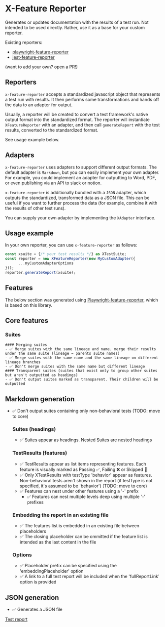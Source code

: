 # X-Feature Reporter
Generates or updates documentation with the results of a test run.
Not intended to be used directly. Rather, use it as a base for your custom reporter.

Existing reporters:
- [playwright-feature-reporter](https://github.com/royk/playwright-feature-reporter)
- [jest-feature-reporter](https://github.com/royk/jest-feature-reporter)

(want to add your own? open a PR!)

## Reporters
`x-feature-reporter` accepts a standardized javascript object that represents a test run with results.
It then performs some transformations and hands off the data to an adapter for output.

Usually, a reporter will be created to convert a test framework's native output format into the standardized format. The reporter will instantiate `XFeatureReporter` with an adapter, and then call `generateReport` with the test results, converted to the standardized format.

See usage example below.

## Adapters

`x-feature-reporter` uses adapters to support different output formats.
The default adapter is `Markdown`, but you can easily implement your own adapter.
For example, you could implement an adapter for outputting to Word, PDF, or even publishing via an API to slack or notion.

`x-feature-reporter` is additionally bundled with a `JSON` adapter, which outputs the standardized, transformed data as a JSON file. This can be useful if you want to further process the data (for example, combine it with the results of other test runs).

You can supply your own adapter by implementing the `XAdapter` interface.

## Usage example
In your own reporter, you can use `x-feature-reporter` as follows:

```typescript
const xsuite = {/* your test results */} as XTestSuite;
const reporter = new XFeatureReporter(new MyCustomAdapter({
      ...myCustomAdapterOptions
}));
reporter.generateReport(xsuite);
```

## Features

The below section was generated using [Playwright-feature-reporter](https://github.com/royk/playwright-feature-reporter), which is based on this library.

<!-- playwright-feature-reporter--start -->
## Core features
  ### Suites
    #### Merging suites
    - ✅ Merge suites with the same lineage and name. merge their results under the same suite (lineage = parents suite names)
    - ✅ Merge suites with the same name and the same lineage on different lineage branches
    - ✅ Don't merge suites with the same name but different lineage
    #### Transparent suites (suites that exist only to group other suites but aren't outputted as headings)
    - ✅ Don't output suites marked as transparent. Their children will be outputted
## Markdown generation
- ✅ Don't output suites containing only non-behavioral tests (TODO: move to core)
  ### Suites (headings)
  - ✅ Suites appear as headings. Nested Suites are nested headings
  ### TestResults (features)
  - ✅ TestResults appear as list items representing features. Each feature is visually marked as Passing ✅, Failing ❌ or Skipped 🚧
  - ✅ Only XTestResults with testType 'behavior' appear as features. Non-behavioral tests aren't shown in the report (if testType is not specified, it's assumed to be 'behavior') (TODO: move to core)
  - ✅ Features can nest under other features using a '-' prefix
    - ✅ Features can nest multiple levels deep using multiple '-' prefixes
  ### Embedding the report in an existing file
  - ✅ The features list is embedded in an existing file between placeholders
  - ✅ The closing placeholder can be ommitted if the feature list is intended as the last content in the file
  ### Options
  - ✅ Placeholder prefix can be specified using the 'embeddingPlaceholder' option
  - ✅ A link to a full test report will be included when the 'fullReportLink' option is provided
## JSON generation
- ✅ Generates a JSON file

[Test report](https://raw.githack.com/royk/x-feature-reporter/refs/heads/main/playwright-report/index.html)
